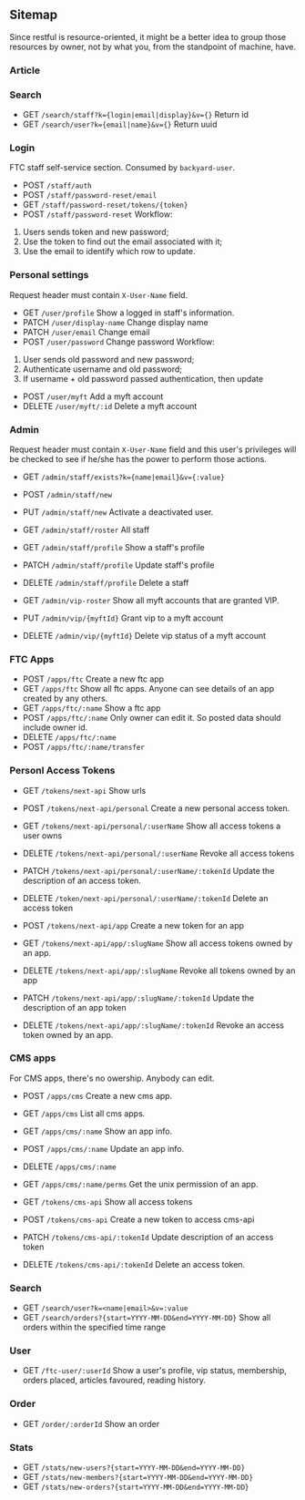 ## Sitemap

Since restful is resource-oriented, it might be a better idea to group those resources by owner, not by what you, from the standpoint of machine, have.

### Article

### Search

* GET `/search/staff?k={login|email|display}&v={}` Return id
* GET `/search/user?k={email|name}&v={}` Return uuid

### Login

FTC staff self-service section. Consumed by `backyard-user`.

* POST `/staff/auth`
* POST `/staff/password-reset/email`
* GET `/staff/password-reset/tokens/{token}`
* POST `/staff/password-reset`
Workflow:
1. Users sends token and new password;
2. Use the token to find out the email associated with it;
3. Use the email to identify which row to update.

### Personal settings

Request header must contain `X-User-Name` field.

* GET `/user/profile` Show a logged in staff's information.
* PATCH `/user/display-name` Change display name
* PATCH `/user/email` Change email
* POST `/user/password` Change password
Workflow:
1. User sends old password and new password;
2. Authenticate username and old password;
3. If username + old password passed authentication, then update

* POST `/user/myft` Add a myft account
* DELETE `/user/myft/:id` Delete a myft account

### Admin

Request header must contain `X-User-Name` field and this user's privileges will be checked to see if he/she has the power to perform those actions.

* GET `/admin/staff/exists?k={name|email}&v={:value}`
* POST `/admin/staff/new`
* PUT `/admin/staff/new` Activate a deactivated user.
* GET `/admin/staff/roster` All staff

* GET `/admin/staff/profile` Show a staff's profile
* PATCH `/admin/staff/profile` Update staff's profile
* DELETE `/admin/staff/profile` Delete a staff

* GET `/admin/vip-roster` Show all myft accounts that are granted VIP.
* PUT `/admin/vip/{myftId}` Grant vip to a myft account
* DELETE `/admin/vip/{myftId}` Delete vip status of a myft account

### FTC Apps
* POST `/apps/ftc` Create a new ftc app
* GET `/apps/ftc` Show all ftc apps. Anyone can see details of an app created by any others.
* GET `/apps/ftc/:name` Show a ftc app
* POST `/apps/ftc/:name` Only owner can edit it. So posted data should include owner id.
* DELETE `/apps/ftc/:name`
* POST `/apps/ftc/:name/transfer`

### Personl Access Tokens
* GET `/tokens/next-api` Show urls
* POST `/tokens/next-api/personal` Create a new personal access token.
* GET `/tokens/next-api/personal/:userName` Show all access tokens a user owns
* DELETE `/tokens/next-api/personal/:userName` Revoke all access tokens
* PATCH `/tokens/next-api/personal/:userName/:tokenId` Update the description of an access token.
* DELETE `/token/next-api/personal/:userName/:tokenId` Delete an access token

* POST `/tokens/next-api/app` Create a new token for an app
* GET `/tokens/next-api/app/:slugName` Show all access tokens owned by an app.
* DELETE `/tokens/next-api/app/:slugName` Revoke all tokens owned by an app
* PATCH `/tokens/next-api/app/:slugName/:tokenId` Update the description of an app token
* DELETE `/tokens/next-api/app/:slugName/:tokenId` Revoke an access token owned by an app.

### CMS apps

For CMS apps, there's no owership. Anybody can edit.

* POST `/apps/cms` Create a new cms app.
* GET `/apps/cms` List all cms apps.
* GET `/apps/cms/:name` Show an app info.
* POST `/apps/cms/:name` Update an app info.
* DELETE `/apps/cms/:name`
* GET `/apps/cms/:name/perms` Get the unix permission of an app.

* GET `/tokens/cms-api` Show all access tokens
* POST `/tokens/cms-api` Create a new token to access cms-api
* PATCH `/tokens/cms-api/:tokenId` Update description of an access token
* DELETE `/tokens/cms-api/:tokenId` Delete an access token.

### Search

* GET `/search/user?k=<name|email>&v=:value`
* GET `/search/orders?{start=YYYY-MM-DD&end=YYYY-MM-DD}` Show all orders within the specified time range

### User

* GET `/ftc-user/:userId` Show a user's profile, vip status, membership, orders placed, articles favoured, reading history.

### Order

* GET `/order/:orderId` Show an order

### Stats

* GET `/stats/new-users?{start=YYYY-MM-DD&end=YYYY-MM-DD}`
* GET `/stats/new-members?{start=YYYY-MM-DD&end=YYYY-MM-DD}`
* GET `/stats/new-orders?{start=YYYY-MM-DD&end=YYYY-MM-DD}`